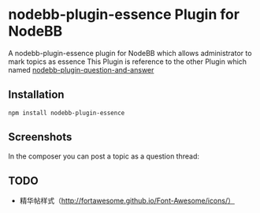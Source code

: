# nodebb-plugin-essence Plugin for NodeBB

A nodebb-plugin-essence plugin for NodeBB which allows administrator to mark topics as essence
This Plugin is reference to the other Plugin which named [nodebb-plugin-question-and-answer](https://github.com/NodeBB/nodebb-plugin-question-and-answer)

## Installation

    npm install nodebb-plugin-essence

## Screenshots

In the composer you can post a topic as a question thread:



## TODO

* 精华帖样式（http://fortawesome.github.io/Font-Awesome/icons/）
